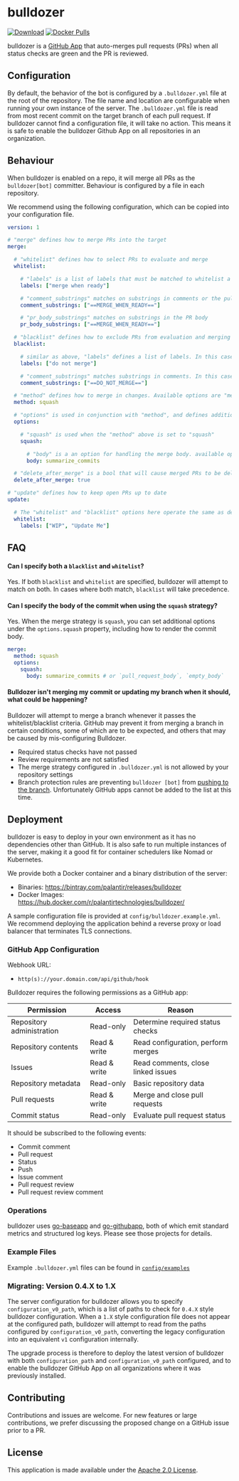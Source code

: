 # bulldozer

[![Download](https://api.bintray.com/packages/palantir/releases/bulldozer/images/download.svg)](https://bintray.com/palantir/releases/bulldozer/_latestVersion) [![Docker Pulls](https://img.shields.io/docker/pulls/palantirtechnologies/bulldozer.svg)](https://hub.docker.com/r/palantirtechnologies/bulldozer/)

bulldozer is a [GitHub App](https://developer.github.com/apps/) that auto-merges
pull requests (PRs) when all status checks are green and the PR is reviewed.

## Configuration

By default, the behavior of the bot is configured by a `.bulldozer.yml` file at
the root of the repository. The file name and location are configurable when
running your own instance of the server. The `.bulldozer.yml` file is read from
most recent commit on the target branch of each pull request. If bulldozer cannot
find a configuration file, it will take no action. This means it is safe to enable
the bulldozer Github App on all repositories in an organization.

## Behaviour

When bulldozer is enabled on a repo, it will merge all PRs as the `bulldozer[bot]`
committer. Behaviour is configured by a file in each repository.

We recommend using the following configuration, which can be copied into your configuration file.

```yaml
version: 1

# "merge" defines how to merge PRs into the target
merge:

  # "whitelist" defines how to select PRs to evaluate and merge
  whitelist:

    # "labels" is a list of labels that must be matched to whitelist a PR for merging (case-insensitive)
    labels: ["merge when ready"]

    # "comment_substrings" matches on substrings in comments or the pull request body
    comment_substrings: ["==MERGE_WHEN_READY=="]

    # "pr_body_substrings" matches on substrings in the PR body
    pr_body_substrings: ["==MERGE_WHEN_READY=="]

  # "blacklist" defines how to exclude PRs from evaluation and merging
  blacklist:

    # similar as above, "labels" defines a list of labels. In this case, matched labels cause exclusion. (case-insensitive)
    labels: ["do not merge"]

    # "comment_substrings" matches substrings in comments. In this case, matched substrings cause exclusion.
    comment_substrings: ["==DO_NOT_MERGE=="]

  # "method" defines how to merge in changes. Available options are "merge", "rebase" and "squash"
  method: squash

  # "options" is used in conjunction with "method", and defines additional merging options for each type.
  options:

    # "squash" is used when the "method" above is set to "squash"
    squash:

      # "body" is a an option for handling the merge body. available options are "summarize_commits", "pull_request_body", and "empty_body"
      body: summarize_commits

  # "delete_after_merge" is a bool that will cause merged PRs to be deleted once they are successfully merged
  delete_after_merge: true

# "update" defines how to keep open PRs up to date
update:

  # The "whitelist" and "blacklist" options here operate the same as described for the `merge` block.
  whitelist:
    labels: ["WIP", "Update Me"]
```

## FAQ

#### Can I specify both a `blacklist` and `whitelist`?
Yes. If both `blacklist` and `whitelist` are specified, bulldozer will attempt to match
on both. In cases where both match, `blacklist` will take precedence.

#### Can I specify the body of the commit when using the `squash` strategy?
Yes. When the merge strategy is `squash`, you can set additional options under the
`options.squash` property, including how to render the commit body.

```yaml
merge:
  method: squash
  options:
    squash:
      body: summarize_commits # or `pull_request_body`, `empty_body`
```

#### Bulldozer isn't merging my commit or updating my branch when it should, what could be happening?

Bulldozer will attempt to merge a branch whenever it passes the whitelist/blacklist
criteria. GitHub may prevent it from merging a branch in certain conditions, some of
which are to be expected, and others that may be caused by mis-configuring Bulldozer.

* Required status checks have not passed
* Review requirements are not satisfied
* The merge strategy configured in `.bulldozer.yml` is not allowed by your repository settings
* Branch protection rules are preventing `bulldozer [bot]` from [pushing to the branch](https://help.github.com/articles/about-branch-restrictions/).
  Unfortunately GitHub apps cannot be added to the list at this time.

## Deployment

bulldozer is easy to deploy in your own environment as it has no dependencies
other than GitHub. It is also safe to run multiple instances of the server,
making it a good fit for container schedulers like Nomad or Kubernetes.

We provide both a Docker container and a binary distribution of the server:

- Binaries: https://bintray.com/palantir/releases/bulldozer
- Docker Images: https://hub.docker.com/r/palantirtechnologies/bulldozer/

A sample configuration file is provided at `config/bulldozer.example.yml`. We
recommend deploying the application behind a reverse proxy or load balancer
that terminates TLS connections.

### GitHub App Configuration

Webhook URL:

* `http(s)://your.domain.com/api/github/hook`

Bulldozer requires the following permissions as a GitHub app:

| Permission | Access | Reason |
| ---------- | ------ | ------ |
| Repository administration | Read-only | Determine required status checks |
| Repository contents | Read & write | Read configuration, perform merges |
| Issues | Read & write | Read comments, close linked issues |
| Repository metadata | Read-only | Basic repository data |
| Pull requests | Read & write | Merge and close pull requests |
| Commit status | Read-only | Evaluate pull request status |

It should be subscribed to the following events:

* Commit comment
* Pull request
* Status
* Push
* Issue comment
* Pull request review
* Pull request review comment

### Operations

bulldozer uses [go-baseapp](https://github.com/palantir/go-baseapp) and
[go-githubapp](https://github.com/palantir/go-githubapp), both of which emit
standard metrics and structured log keys. Please see those projects for
details.

### Example Files

Example `.bulldozer.yml` files can be found in [`config/examples`](https://github.com/palantir/bulldozer/tree/develop/config/examples)

### Migrating: Version 0.4.X to 1.X

The server configuration for bulldozer allows you to specify `configuration_v0_path`, which is a list of paths
to check for `0.4.X` style bulldozer configuration. When a `1.X` style configuration file does not appear
at the configured path, bulldozer will attempt to read from the paths configured by `configuration_v0_path`,
converting the legacy configuration into an equivalent `v1` configuration internally.

The upgrade process is therefore to deploy the latest version of bulldozer with both `configuration_path` and
`configuration_v0_path` configured, and to enable the bulldozer GitHub App on all organizations where it was
previously installed.

## Contributing

Contributions and issues are welcome. For new features or large contributions,
we prefer discussing the proposed change on a GitHub issue prior to a PR.

## License

This application is made available under the [Apache 2.0 License](http://www.apache.org/licenses/LICENSE-2.0).
